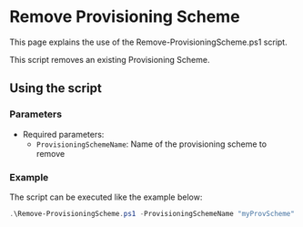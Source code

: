 # Remove Provisioning Scheme

This page explains the use of the Remove-ProvisioningScheme.ps1 script.

This script removes an existing Provisioning Scheme.

## Using the script

### Parameters

- Required parameters:
    - `ProvisioningSchemeName`: Name of the provisioning scheme to remove

### Example
The script can be executed like the example below:
```powershell
.\Remove-ProvisioningScheme.ps1 -ProvisioningSchemeName "myProvScheme"
```